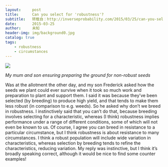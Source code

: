 ```yaml
---
layout:     post
title:      Can you select for 'robustness'?
subtitle:   转载自：http://inverseprobability.com/2015/03/25/can-you-select-for-robustness
date:       2015-03-25
author:     未知
header-img: img/background0.jpg
catalog: true
tags:
    - robustness
    - circumstances
---
```


![](http://inverseprobability.com/assets/20150315_165626.jpg)


*My mum and son ensuring preparing the ground for non-robust seeds*

Was at the allotment the other day, and my son Frederick asked how the seeds we plant could ever survive when it took so much work and preparation to plant and support them. I said it was because they’ve been selected (by breeding) to produce high yield, and that tends to make them less robust (in comparison to e.g. weeds). So he asked why don’t we breed in robustness. I instinctively said that you can’t do that, because breeding involves selecting for a characteristic, whereas (I think) robustness implies performance under a range of different conditions, some of which will not even be known to us. Of course, I agree you can breed in resistance to a particular circumstance, but I think robustness is about resistance to many circumstances. I think a robust population will include wide variation in characteristics, whereas selection by breeding tends to refine the characteristics, reducing variation. My reply was instinctive, but I think it’s broadly speaking correct, although it would be nice to find some counter examples!
